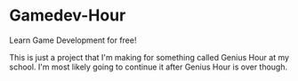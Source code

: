 # Gamedev-Hour
Learn Game Development for free!

This is just a project that I'm making for something called Genius Hour at my school. I'm most likely going to continue it after Genius Hour is over though.
